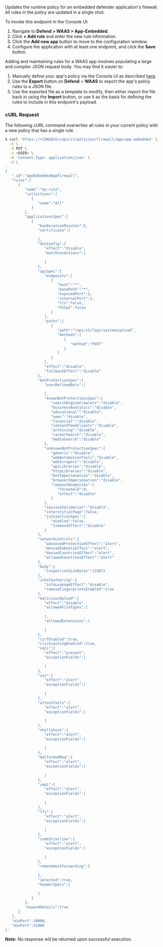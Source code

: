 Updates the runtime policy for an embedded defender application's firewall.
All rules in the policy are updated in a single shot.

To invoke this endpoint in the Console UI:

1. Navigate to **Defend > WAAS > App-Embedded**.
2. Click **+ Add rule** and enter the new rule information.
3. Click the **Add new app** button to move to the configuration window.
4. Configure the application with at least one endpoint, and click the **Save** button.

Adding and maintaining rules for a WAAS app involves populating a large and complex JSON request body.
You may find it easier to:

1. Manually define your app's policy via the Console UI as described [here](https://docs.twistlock.com/docs/compute_edition/waas/deploy_waas.html).
2. Use the **Export** button on **Defend** > **WAAS** to export the app's policy rules to a JSON file.
3. Use the exported file as a template to modify, then either import the file back in using the **Import** button, or use it as the basis for defining the rules to include in this endpoint's payload.

### cURL Request

The following cURL command overwrites all rules in your current policy with a new policy that has a single rule.

```bash
$ curl 'https://<CONSOLE>/api/v1/policies/firewall/app/app-embedded' \
  -k \
  -X PUT \
  -u <USER> \
  -H 'Content-Type: application/json' \
  -d \
'
{
   "_id":"appEmbeddedAppFirewall",
   "rules":[
      {
         "name":"my-rule",
         "collections":[
            {
               "name":"All"
            }
         ],
         "applicationsSpec":[
            {
               "banDurationMinutes":5,
               "certificate":{
                  
               },
               "dosConfig":{
                  "effect":"disable",
                  "matchConditions":[
                     
                  ]
               },
               "apiSpec":{
                  "endpoints":[
                     {
                        "host":"*",
                        "basePath":"*",
                        "exposedPort":1,
                        "internalPort":1,
                        "tls":false,
                        "http2":false
                     }
                  ],
                  "paths":[
                     {
                        "path":"/api/v1/logs/system/upload",
                        "methods":[
                           {
                              "method":"POST"
                           }
                        ]
                     }
                  ],
                  "effect":"disable",
                  "fallbackEffect":"disable"
               },
               "botProtectionSpec":{
                  "userDefinedBots":[
                     
                  ],
                  "knownBotProtectionsSpec":{
                     "searchEngineCrawlers":"disable",
                     "businessAnalytics":"disable",
                     "educational":"disable",
                     "news":"disable",
                     "financial":"disable",
                     "contentFeedClients":"disable",
                     "archiving":"disable",
                     "careerSearch":"disable",
                     "mediaSearch":"disable"
                  },
                  "unknownBotProtectionSpec":{
                     "generic":"disable",
                     "webAutomationTools":"disable",
                     "webScrapers":"disable",
                     "apiLibraries":"disable",
                     "httpLibraries":"disable",
                     "botImpersonation":"disable",
                     "browserImpersonation":"disable",
                     "requestAnomalies":{
                        "threshold":9,
                        "effect":"disable"
                     }
                  },
                  "sessionValidation":"disable",
                  "interstitialPage":false,
                  "jsInjectionSpec":{
                     "enabled":false,
                     "timeoutEffect":"disable"
                  }
               },
               "networkControls":{
                  "advancedProtectionEffect":"alert",
                  "deniedSubnetsEffect":"alert",
                  "deniedCountriesEffect":"alert",
                  "allowedCountriesEffect":"alert"
               },
               "body":{
                  "inspectionSizeBytes":131072
               },
               "intelGathering":{
                  "infoLeakageEffect":"disable",
                  "removeFingerprintsEnabled":true
               },
               "maliciousUpload":{
                  "effect":"disable",
                  "allowedFileTypes":[
                     
                  ],
                  "allowedExtensions":[
                     
                  ]
               },
               "csrfEnabled":true,
               "clickjackingEnabled":true,
               "sqli":{
                  "effect":"prevent",
                  "exceptionFields":[
                     
                  ]
               },
               "xss":{
                  "effect":"alert",
                  "exceptionFields":[
                     
                  ]
               },
               "attackTools":{
                  "effect":"alert",
                  "exceptionFields":[
                     
                  ]
               },
               "shellshock":{
                  "effect":"alert",
                  "exceptionFields":[
                     
                  ]
               },
               "malformedReq":{
                  "effect":"alert",
                  "exceptionFields":[
                     
                  ]
               },
               "cmdi":{
                  "effect":"alert",
                  "exceptionFields":[
                     
                  ]
               },
               "lfi":{
                  "effect":"alert",
                  "exceptionFields":[
                     
                  ]
               },
               "codeInjection":{
                  "effect":"alert",
                  "exceptionFields":[
                     
                  ]
               },
               "remoteHostForwarding":{
                  
               },
               "selected":true,
               "headerSpecs":[
                  
               ]
            }
         ],
         "expandDetails":true
      }
   ],
   "minPort":30000,
   "maxPort":31000
}'
```

**Note:** No response will be returned upon successful execution.
